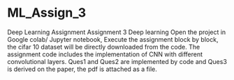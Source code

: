 # ML_Assign_3
Deep Learning Assignment
Assignment 3 Deep learning Open the project in Google colab/ Jupyter notebook, Execute the assignment block by block, the cifar 10 dataset will be directly downloaded from the code.
The assignment code includes the implementation of CNN with different convolutional layers. Ques1 and Ques2 are implemented by code and Ques3 is derived on the paper, the pdf is attached as a file.
